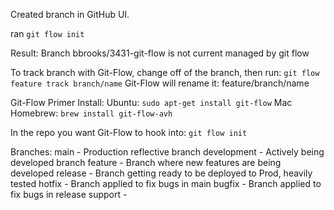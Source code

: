 Created branch in GitHub UI.

ran ```git flow init```

Result: Branch bbrooks/3431-git-flow is not current managed by git flow

To track branch with Git-Flow, change off of the branch, then run:
```git flow feature track branch/name```
Git-Flow will rename it: feature/branch/name


Git-Flow Primer
Install:
Ubuntu: ```sudo apt-get install git-flow```
Mac Homebrew: ```brew install git-flow-avh```

In the repo you want Git-Flow to hook into: ```git flow init```

Branches:
main - Production reflective branch
development - Actively being developed branch
feature - Branch where new features are being developed
release - Branch getting ready to be deployed to Prod, heavily tested
hotfix - Branch applied to fix bugs in main
bugfix - Branch applied to fix bugs in release
support - 
